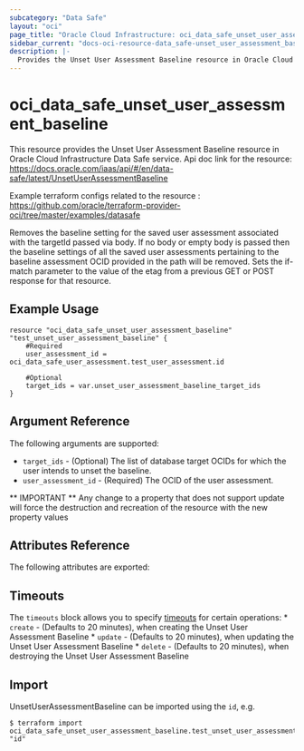 ```yaml
---
subcategory: "Data Safe"
layout: "oci"
page_title: "Oracle Cloud Infrastructure: oci_data_safe_unset_user_assessment_baseline"
sidebar_current: "docs-oci-resource-data_safe-unset_user_assessment_baseline"
description: |-
  Provides the Unset User Assessment Baseline resource in Oracle Cloud Infrastructure Data Safe service
---
```


# oci_data_safe_unset_user_assessment_baseline
This resource provides the Unset User Assessment Baseline resource in Oracle Cloud Infrastructure Data Safe service.
Api doc link for the resource: https://docs.oracle.com/iaas/api/#/en/data-safe/latest/UnsetUserAssessmentBaseline

Example terraform configs related to the resource : https://github.com/oracle/terraform-provider-oci/tree/master/examples/datasafe

Removes the baseline setting for the saved user assessment associated with the targetId passed via body.
If no body or empty body is passed then the baseline settings of all the saved user assessments pertaining to the baseline assessment OCID provided in the path will be removed.
Sets the if-match parameter to the value of the etag from a previous GET or POST response for that resource.


## Example Usage

```hcl
resource "oci_data_safe_unset_user_assessment_baseline" "test_unset_user_assessment_baseline" {
	#Required
	user_assessment_id = oci_data_safe_user_assessment.test_user_assessment.id

	#Optional
	target_ids = var.unset_user_assessment_baseline_target_ids
}
```

## Argument Reference

The following arguments are supported:

* `target_ids` - (Optional) The list of database target OCIDs for which the user intends to unset the baseline.
* `user_assessment_id` - (Required) The OCID of the user assessment.


** IMPORTANT **
Any change to a property that does not support update will force the destruction and recreation of the resource with the new property values

## Attributes Reference

The following attributes are exported:


## Timeouts

The `timeouts` block allows you to specify [timeouts](https://registry.terraform.io/providers/oracle/oci/latest/docs/guides/changing_timeouts) for certain operations:
	* `create` - (Defaults to 20 minutes), when creating the Unset User Assessment Baseline
	* `update` - (Defaults to 20 minutes), when updating the Unset User Assessment Baseline
	* `delete` - (Defaults to 20 minutes), when destroying the Unset User Assessment Baseline


## Import

UnsetUserAssessmentBaseline can be imported using the `id`, e.g.

```
$ terraform import oci_data_safe_unset_user_assessment_baseline.test_unset_user_assessment_baseline "id"
```

